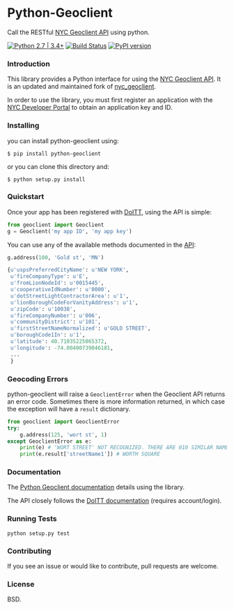 # Python-Geoclient
Call the RESTful [NYC Geoclient API](http://developer.cityofnewyork.us/api/geoclient-api-beta) using python.

 [![Python 2.7 | 3.4+](https://img.shields.io/badge/python-2.7%20%7C%203.4+-blue.svg)](https://www.python.org/downloads/release/python-360/) [![Build Status](https://travis-ci.org/ishiland/nyc-geoclient.svg?branch=master)](https://travis-ci.org/ishiland/python-geoclient)  [![PyPI version](https://img.shields.io/pypi/v/python-geoclient.svg)](https://pypi.python.org/pypi/python-geoclient/)

### Introduction

This library provides a Python interface for using the [NYC Geoclient API](http://developer.cityofnewyork.us/api/geoclient-api-beta). It is an updated and maintained fork of [nyc_geoclient](https://github.com/talos/nyc-geoclient).

In order to use the library, you must first register an application with the [NYC Developer Portal](https://developer.cityofnewyork.us/) to obtain an application key and ID.


### Installing
you can install python-geoclient using:

`$ pip install python-geoclient`

or you can clone this directory and:

`$ python setup.py install`

### Quickstart
Once your app has been registered with [DoITT](http://www.nyc.gov/html/doitt/html/home/home.shtml), using the API is simple:

```python
from geoclient import Geoclient
g = Geoclient('my app ID', 'my app key')
```


You can use any of the available methods documented in the [API](https://python-geoclient.readthedocs.io/en/latest/API.html):
```python
g.address(100, 'Gold st', 'MN')

{u'uspsPreferredCityName': u'NEW YORK',
 u'fireCompanyType': u'E',
 u'fromLionNodeId': u'0015445',
 u'cooperativeIdNumber': u'0000',
 u'dotStreetLightContractorArea': u'1',
 u'lionBoroughCodeForVanityAddress': u'1',
 u'zipCode': u'10038',
 u'fireCompanyNumber': u'006',
 u'communityDistrict': u'101',
 u'firstStreetNameNormalized': u'GOLD STREET',
 u'boroughCode1In': u'1',
 u'latitude': 40.71035225065372,
 u'longitude': -74.00400739046181,
 ...
 }
```

### Geocoding Errors

python-geoclient will raise a `GeoclientError` when the Geoclient API returns an error code. Sometimes there is more information returned, in which case the exception will have a `result` dictionary.

```python
from geoclient import GeoclientError
try:
    g.address(125, 'wort st', 1)
except GeoclientError as e:
    print(e) # 'WORT STREET' NOT RECOGNIZED. THERE ARE 010 SIMILAR NAMES.
    print(e.result['streetName1']) # WORTH SQUARE
```

### Documentation

The [Python Geoclient documentation][] details using the library.

The API closely follows the [DoITT documentation][] (requires account/login).

  [Python Geoclient documentation]: https://python-geoclient.readthedocs.org/
  [DoITT documentation]: http://developer.cityofnewyork.us/api/geoclient-api-beta

### Running Tests

`python setup.py test`

### Contributing

If you see an issue or would like to contribute, pull requests are welcome.

### License

BSD.
